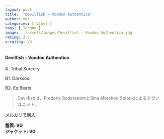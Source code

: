 ```yaml
---
layout: post
title:  "Devilfish – Voodoo Authentica"
author: mmr
categories: [ Vinyl ]
tags: [ Techno ]
image: ../assets/images/Devilfish – Voodoo Authentica.jpg
rating: 3.5
v-rating: VG
---
```


#### Devilfish – Voodoo Authentica

A. Tribal Sorcery

B1. Darksoul

B2. Eq Beats

> Devilfishは、Frederik SoderstromとSina Morshed Soloukによるテクノユニット。

[メルカリで購入](https://jp.mercari.com/item/m43307213572)

<div class="mt-4 mb-4 d-flex align-items-center">
<strong class="mr-1">盤質: VG</strong>
</div>
<div class="mt-4 mb-4 d-flex align-items-center">
<strong class="mr-1">ジャケット: VG</strong>
</div>
